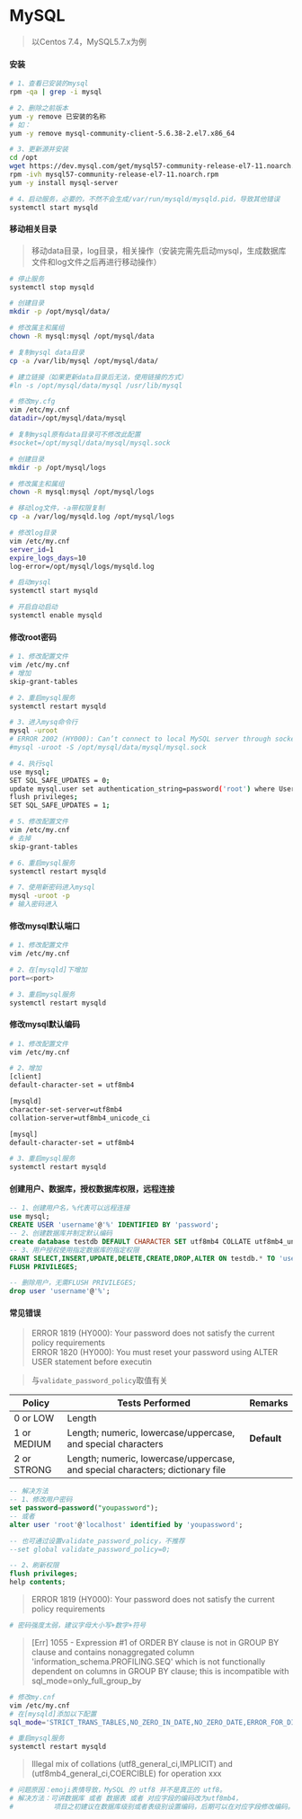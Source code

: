 # MySQL

> 以Centos 7.4，MySQL5.7.x为例  

#### 安装

```bash
# 1、查看已安装的mysql
rpm -qa | grep -i mysql

# 2、删除之前版本
yum -y remove 已安装的名称
# 如：
yum -y remove mysql-community-client-5.6.38-2.el7.x86_64

# 3、更新源并安装
cd /opt
wget https://dev.mysql.com/get/mysql57-community-release-el7-11.noarch.rpm
rpm -ivh mysql57-community-release-el7-11.noarch.rpm
yum -y install mysql-server

# 4、启动服务，必要的，不然不会生成/var/run/mysqld/mysqld.pid，导致其他错误
systemctl start mysqld
```

#### 移动相关目录

> 移动data目录，log目录，相关操作（安装完需先启动mysql，生成数据库文件和log文件之后再进行移动操作）

```bash
# 停止服务
systemctl stop mysqld

# 创建目录
mkdir -p /opt/mysql/data/

# 修改属主和属组
chown -R mysql:mysql /opt/mysql/data

# 复制mysql data目录
cp -a /var/lib/mysql /opt/mysql/data/

# 建立链接（如果更新data目录后无法，使用链接的方式）
#ln -s /opt/mysql/data/mysql /usr/lib/mysql

# 修改my.cfg
vim /etc/my.cnf
datadir=/opt/mysql/data/mysql

# 复制mysql原有data目录可不修改此配置
#socket=/opt/mysql/data/mysql/mysql.sock

# 创建目录
mkdir -p /opt/mysql/logs

# 修改属主和属组
chown -R mysql:mysql /opt/mysql/logs

# 移动log文件，-a带权限复制
cp -a /var/log/mysqld.log /opt/mysql/logs

# 修改log目录
vim /etc/my.cnf
server_id=1
expire_logs_days=10
log-error=/opt/mysql/logs/mysqld.log

# 启动mysql
systemctl start mysqld

# 开启自动启动
systemctl enable mysqld
```

#### 修改root密码

```bash
# 1、修改配置文件
vim /etc/my.cnf
# 增加
skip-grant-tables

# 2、重启mysql服务
systemctl restart mysqld

# 3、进入mysq命令行
mysql -uroot
# ERROR 2002 (HY000): Can’t connect to local MySQL server through socket ‘/var/lib/mysql/mysql.sock’ (2)
#mysql -uroot -S /opt/mysql/data/mysql/mysql.sock

# 4、执行sql
use mysql;
SET SQL_SAFE_UPDATES = 0;
update mysql.user set authentication_string=password('root') where User='root';
flush privileges;
SET SQL_SAFE_UPDATES = 1;

# 5、修改配置文件
vim /etc/my.cnf
# 去掉
skip-grant-tables

# 6、重启mysql服务
systemctl restart mysqld

# 7、使用新密码进入mysql
mysql -uroot -p
# 输入密码进入
```

#### 修改mysql默认端口

```bash
# 1、修改配置文件
vim /etc/my.cnf

# 2、在[mysqld]下增加
port=<port>

# 3、重启mysql服务
systemctl restart mysqld
```

#### 修改mysql默认编码

```bash
# 1、修改配置文件
vim /etc/my.cnf

# 2、增加
[client]
default-character-set = utf8mb4

[mysqld]
character-set-server=utf8mb4
collation-server=utf8mb4_unicode_ci

[mysql]
default-character-set = utf8mb4

# 3、重启mysql服务
systemctl restart mysqld
```

#### 创建用户、数据库，授权数据库权限，远程连接

```sql
-- 1、创建用户名，%代表可以远程连接
use mysql;
CREATE USER 'username'@'%' IDENTIFIED BY 'password';
-- 2、创建数据库并制定默认编码
create database testdb DEFAULT CHARACTER SET utf8mb4 COLLATE utf8mb4_unicode_ci;
-- 3、用户授权使用指定数据库的指定权限
GRANT SELECT,INSERT,UPDATE,DELETE,CREATE,DROP,ALTER ON testdb.* TO 'username'@'%' IDENTIFIED BY 'password';
FLUSH PRIVILEGES;

-- 删除用户，无需FLUSH PRIVILEGES;
drop user 'username'@'%';
```

#### 常见错误

> ERROR 1819 &#40;HY000&#41;: Your password does not satisfy the current policy requirements  
> ERROR 1820 &#40;HY000&#41;: You must reset your password using ALTER USER statement before executin  

> 与```validate_password_policy```取值有关  

| Policy | Tests Performed | Remarks |
| --- | --- | --- |
| 0 or LOW | Length | |
| 1 or MEDIUM | Length; numeric, lowercase/uppercase, and special characters | **Default** |
| 2 or STRONG | Length; numeric, lowercase/uppercase, and special characters; dictionary file | |

```sql
-- 解决方法
-- 1、修改用户密码
set password=password("youpassword");
-- 或者
alter user 'root'@'localhost' identified by 'youpassword';

-- 也可通过设置validate_password_policy，不推荐
--set global validate_password_policy=0;

-- 2、刷新权限
flush privileges;
help contents;
```

> ERROR 1819 (HY000): Your password does not satisfy the current policy requirements

```bash
# 密码强度太弱，建议字母大小写+数字+符号
```

> [Err] 1055 - Expression #1 of ORDER BY clause is not in GROUP BY clause and contains nonaggregated column 'information_schema.PROFILING.SEQ' which is not functionally dependent on columns in GROUP BY clause; this is incompatible with sql_mode=only_full_group_by

```bash
# 修改my.cnf
vim /etc/my.cnf
# 在[mysqld]添加以下配置
sql_mode='STRICT_TRANS_TABLES,NO_ZERO_IN_DATE,NO_ZERO_DATE,ERROR_FOR_DIVISION_BY_ZERO,NO_AUTO_CREATE_USER,NO_ENGINE_SUBSTITUTION'

# 重启mysql服务
systemctl restart mysqld
```

> Illegal mix of collations (utf8_general_ci,IMPLICIT) and (utf8mb4_general_ci,COERCIBLE) for operation xxx  

```bash
# 问题原因：emoji表情导致，MySQL 的 utf8 并不是真正的 utf8。
# 解决方法：可讲数据库 或者 数据表 或者 对应字段的编码改为utf8mb4，
#          项目之初建议在数据库级别或者表级别设置编码，后期可以在对应字段修改编码。
```